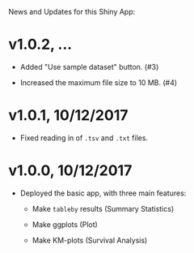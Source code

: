 News and Updates for this Shiny App:

# v1.0.2, ...

- Added "Use sample dataset" button. (#3)

- Increased the maximum file size to 10 MB. (#4)

# v1.0.1, 10/12/2017

- Fixed reading in of `.tsv` and `.txt` files.

# v1.0.0, 10/12/2017

- Deployed the basic app, with three main features:

  - Make `tableby` results (Summary Statistics)
  
  - Make ggplots (Plot)
  
  - Make KM-plots (Survival Analysis)
